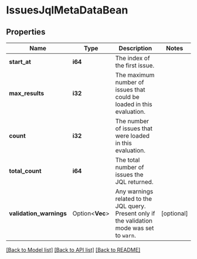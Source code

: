 # IssuesJqlMetaDataBean

## Properties

Name | Type | Description | Notes
------------ | ------------- | ------------- | -------------
**start_at** | **i64** | The index of the first issue. | 
**max_results** | **i32** | The maximum number of issues that could be loaded in this evaluation. | 
**count** | **i32** | The number of issues that were loaded in this evaluation. | 
**total_count** | **i64** | The total number of issues the JQL returned. | 
**validation_warnings** | Option<**Vec<String>**> | Any warnings related to the JQL query. Present only if the validation mode was set to `warn`. | [optional]

[[Back to Model list]](../README.md#documentation-for-models) [[Back to API list]](../README.md#documentation-for-api-endpoints) [[Back to README]](../README.md)


